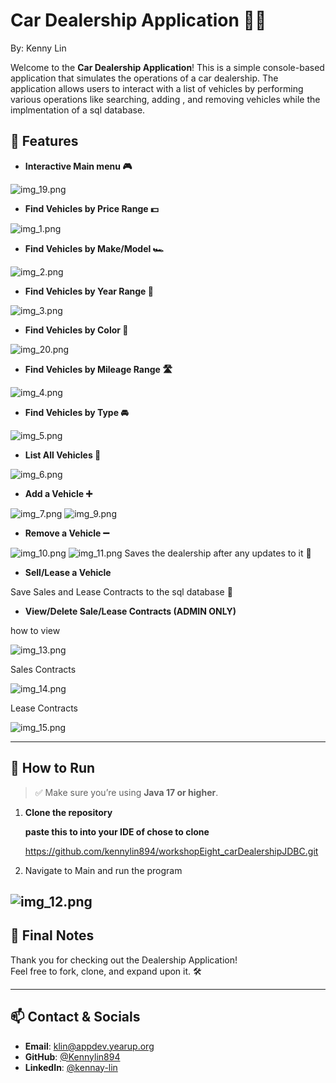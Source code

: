 # Car Dealership Application 🚗🚙
By: Kenny Lin 

Welcome to the **Car Dealership Application**! This is a simple console-based application that simulates the operations
of a car dealership.
The application allows users to interact with a list of vehicles by performing various operations like searching, adding
, and removing vehicles while the implmentation of a sql database.

## 📝 Features

- **Interactive Main menu 🎮**

![img_19.png](img_19.png)

- **Find Vehicles by Price Range 💵**

![img_1.png](img_1.png)
- **Find Vehicles by Make/Model 🏎️**

![img_2.png](img_2.png)

- **Find Vehicles by Year Range 📅**

![img_3.png](img_3.png)
- **Find Vehicles by Color 🎨**

![img_20.png](img_20.png)

- **Find Vehicles by Mileage Range 🛣️**

![img_4.png](img_4.png)
- **Find Vehicles by Type 🚘**

![img_5.png](img_5.png)
- **List All Vehicles 📜**

![img_6.png](img_6.png)
- **Add a Vehicle ➕**

![img_7.png](img_7.png)
![img_9.png](img_9.png)
- **Remove a Vehicle ➖**

![img_10.png](img_10.png)
![img_11.png](img_11.png)
Saves the dealership after any updates to it 💾

- **Sell/Lease a Vehicle**

Save Sales and Lease Contracts to the sql database 🧾

- **View/Delete Sale/Lease Contracts (ADMIN ONLY)**

how to view

![img_13.png](img_13.png)

Sales Contracts

![img_14.png](img_14.png)

Lease Contracts

![img_15.png](img_15.png)

---
## 🚀 How to Run

> ✅ Make sure you’re using **Java 17 or higher**.
1. **Clone the repository**

   **paste this to into your IDE of chose to clone**

   https://github.com/kennylin894/workshopEight_carDealershipJDBC.git

2. Navigate to Main and run the program

![img_12.png](img_12.png)
--------

## 🙌 Final Notes
Thank you for checking out the Dealership Application!  
Feel free to fork, clone, and expand upon it. 🛠️

----

## 📫 Contact & Socials

- **Email**: klin@appdev.yearup.org
- **GitHub**: [@Kennylin894](https://github.com/kennylin894)
- **LinkedIn**: [@kennay-lin](https://www.linkedin.com/in/kennay-lin/)
 
 